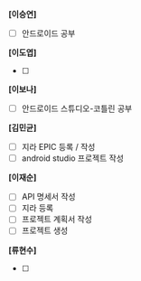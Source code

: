 **[이승연]**

- [ ]  안드로이드 공부

**[이도엽]**

- [ ]  

**[이보나]**

- [ ]  안드로이드 스튜디오-코틀린 공부

**[김민균]**

- [ ]  지라 EPIC 등록 / 작성
- [ ]  android studio 프로젝트 작성

**[이재순]**

- [ ]  API 명세서 작성
- [ ]  지라 등록
- [ ]  프로젝트 계획서 작성
- [ ]  프로젝트 생성

**[류현수]**

- [ ]  
